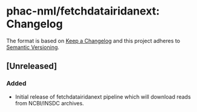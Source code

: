 # phac-nml/fetchdatairidanext: Changelog

The format is based on [Keep a Changelog](https://keepachangelog.com/en/1.0.0/)
and this project adheres to [Semantic Versioning](https://semver.org/spec/v2.0.0.html).

## [Unreleased]

### Added

- Initial release of fetchdatairidanext pipeline which will download reads from NCBI/INSDC archives.
